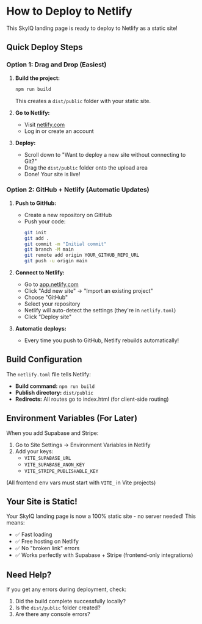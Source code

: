 # How to Deploy to Netlify

This SkyIQ landing page is ready to deploy to Netlify as a static site!

## Quick Deploy Steps

### Option 1: Drag and Drop (Easiest)

1. **Build the project:**
   ```bash
   npm run build
   ```
   This creates a `dist/public` folder with your static site.

2. **Go to Netlify:**
   - Visit [netlify.com](https://netlify.com)
   - Log in or create an account

3. **Deploy:**
   - Scroll down to "Want to deploy a new site without connecting to Git?"
   - Drag the `dist/public` folder onto the upload area
   - Done! Your site is live!

### Option 2: GitHub + Netlify (Automatic Updates)

1. **Push to GitHub:**
   - Create a new repository on GitHub
   - Push your code:
     ```bash
     git init
     git add .
     git commit -m "Initial commit"
     git branch -M main
     git remote add origin YOUR_GITHUB_REPO_URL
     git push -u origin main
     ```

2. **Connect to Netlify:**
   - Go to [app.netlify.com](https://app.netlify.com)
   - Click "Add new site" → "Import an existing project"
   - Choose "GitHub"
   - Select your repository
   - Netlify will auto-detect the settings (they're in `netlify.toml`)
   - Click "Deploy site"

3. **Automatic deploys:**
   - Every time you push to GitHub, Netlify rebuilds automatically!

## Build Configuration

The `netlify.toml` file tells Netlify:
- **Build command:** `npm run build`
- **Publish directory:** `dist/public`
- **Redirects:** All routes go to index.html (for client-side routing)

## Environment Variables (For Later)

When you add Supabase and Stripe:
1. Go to Site Settings → Environment Variables in Netlify
2. Add your keys:
   - `VITE_SUPABASE_URL`
   - `VITE_SUPABASE_ANON_KEY`
   - `VITE_STRIPE_PUBLISHABLE_KEY`

(All frontend env vars must start with `VITE_` in Vite projects)

## Your Site is Static!

Your SkyIQ landing page is now a 100% static site - no server needed! This means:
- ✅ Fast loading
- ✅ Free hosting on Netlify
- ✅ No "broken link" errors
- ✅ Works perfectly with Supabase + Stripe (frontend-only integrations)

## Need Help?

If you get any errors during deployment, check:
1. Did the build complete successfully locally?
2. Is the `dist/public` folder created?
3. Are there any console errors?

